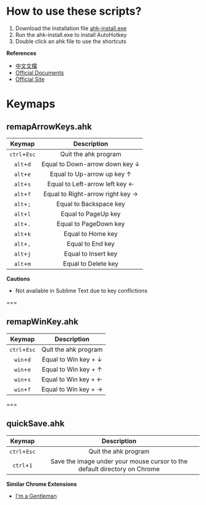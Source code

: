 # How to use these scripts?
1. Download the installation file [ahk-install.exe](https://autohotkey.com/download/ahk-install.exe)
2. Run the ahk-install.exe to install AutoHotkey 
3. Double click an ahk file to use the shortcuts

**References**
* [中文文檔](http://fjxhkj.github.io/ahk_doc/zh-cn/docs/AutoHotkey.htm)
* [Official Documents](https://autohotkey.com/docs/Tutorial.htm)
* [Official Site](https://autohotkey.com/)

# Keymaps
## remapArrowKeys.ahk
| Keymap | Description |
| :---: | :---: |
| `ctrl`+`Esc` | Quit the ahk program |
| `alt`+`d` | Equal to Down-arrow down key ↓ |
| `alt`+`e` | Equal to Up-arrow up key ↑ |
| `alt`+`s` | Equal to Left-arrow left key ← |
| `alt`+`f` | Equal to Right-arrow right key → |
| `alt`+`;` | Equal to Backspace key |
| `alt`+`l` | Equal to PageUp key |
| `alt`+`.` | Equal to PageDown key |
| `alt`+`k` | Equal to Home key |
| `alt`+`,` | Equal to End key |
| `alt`+`j` | Equal to Insert key |
| `alt`+`m` | Equal to Delete key |
**Cautions**
* Not available in Sublime Text due to key conflictions

===

## remapWinKey.ahk
| Keymap | Description |
| :---: | :---: |
| `ctrl`+`Esc` | Quit the ahk program |
| `win`+`d` | Equal to Win key + ↓ |
| `win`+`e` | Equal to Win key + ↑ |
| `win`+`s` | Equal to Win key + ← |
| `win`+`f` | Equal to Win key + → |

===

## quickSave.ahk
| Keymap | Description |
| :---: | :---: |
| `ctrl`+`Esc` | Quit the ahk program |
| `ctrl`+`1` | Save the image under your mouse cursor to the default directory on Chrome |
**Similar Chrome Extensions**
* [I'm a Gentleman](https://chrome.google.com/webstore/detail/im-a-gentleman/afjaicccalbbickikgdegaihmajaidpd)
